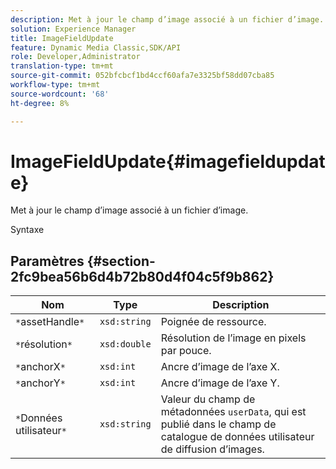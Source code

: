 ```yaml
---
description: Met à jour le champ d’image associé à un fichier d’image.
solution: Experience Manager
title: ImageFieldUpdate
feature: Dynamic Media Classic,SDK/API
role: Developer,Administrator
translation-type: tm+mt
source-git-commit: 052bfcbcf1bd4ccf60afa7e3325bf58dd07cba85
workflow-type: tm+mt
source-wordcount: '68'
ht-degree: 8%

---
```



# ImageFieldUpdate{#imagefieldupdate}

Met à jour le champ d’image associé à un fichier d’image.

Syntaxe

## Paramètres {#section-2fc9bea56b6d4b72b80d4f04c5f9b862}

| Nom | Type | Description |
|---|---|---|
| `*`assetHandle`*` | `xsd:string` | Poignée de ressource. |
| `*`résolution`*` | `xsd:double` | Résolution de l’image en pixels par pouce. |
| `*`anchorX`*` | `xsd:int` | Ancre d’image de l’axe X. |
| `*`anchorY`*` | `xsd:int` | Ancre d’image de l’axe Y. |
| `*`Données utilisateur`*` | `xsd:string` | Valeur du champ de métadonnées `userData`, qui est publié dans le champ de catalogue de données utilisateur de diffusion d’images. |

